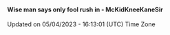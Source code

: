 #### Wise man says only fool rush in - McKidKneeKaneSir
Updated on 05/04/2023 - 16:13:01 (UTC) Time Zone
